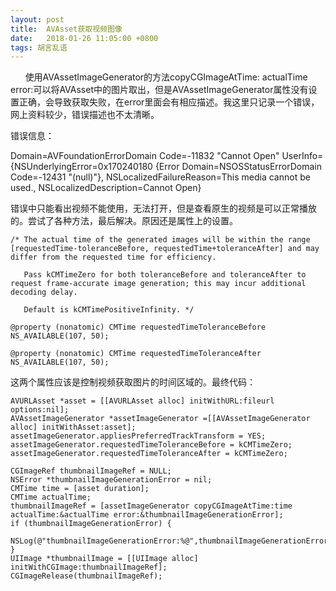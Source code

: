 ```yaml
---
layout: post
title:  AVAsset获取视频图像
date:   2018-01-26 11:05:00 +0800
tags: 胡言乱语
---
```


&nbsp;&nbsp;&nbsp;&nbsp;&nbsp;&nbsp;使用AVAssetImageGenerator的方法copyCGImageAtTime: actualTime error:可以将AVAsset中的图片取出，但是AVAssetImageGenerator属性没有设置正确，会导致获取失败，在error里面会有相应描述。我这里只记录一个错误，网上资料较少，错误描述也不太清晰。



错误信息：

Domain=AVFoundationErrorDomain Code=-11832 "Cannot Open" UserInfo={NSUnderlyingError=0x170240180 {Error Domain=NSOSStatusErrorDomain Code=-12431 "(null)"}, NSLocalizedFailureReason=This media cannot be used., NSLocalizedDescription=Cannot Open}

错误中只能看出视频不能使用，无法打开，但是查看原生的视频是可以正常播放的。尝试了各种方法，最后解决。原因还是属性上的设置。

    /* The actual time of the generated images will be within the range [requestedTime-toleranceBefore, requestedTime+toleranceAfter] and may differ from the requested time for efficiency.
    
       Pass kCMTimeZero for both toleranceBefore and toleranceAfter to request frame-accurate image generation; this may incur additional decoding delay.
    
       Default is kCMTimePositiveInfinity. */
    
    @property (nonatomic) CMTime requestedTimeToleranceBefore NS_AVAILABLE(107, 50);
    
    @property (nonatomic) CMTime requestedTimeToleranceAfter NS_AVAILABLE(107, 50);
    

这两个属性应该是控制视频获取图片的时间区域的。最终代码：

    AVURLAsset *asset = [[AVURLAsset alloc] initWithURL:fileurl options:nil];
    AVAssetImageGenerator *assetImageGenerator =[[AVAssetImageGenerator alloc] initWithAsset:asset];
    assetImageGenerator.appliesPreferredTrackTransform = YES;
    assetImageGenerator.requestedTimeToleranceBefore = kCMTimeZero;
    assetImageGenerator.requestedTimeToleranceAfter = kCMTimeZero;
                        
    CGImageRef thumbnailImageRef = NULL;
    NSError *thumbnailImageGenerationError = nil;
    CMTime time = [asset duration];
    CMTime actualTime;
    thumbnailImageRef = [assetImageGenerator copyCGImageAtTime:time actualTime:&actualTime error:&thumbnailImageGenerationError];
    if (thumbnailImageGenerationError) {
    	NSLog(@"thumbnailImageGenerationError:%@",thumbnailImageGenerationError);
    }
    UIImage *thumbnailImage = [[UIImage alloc] initWithCGImage:thumbnailImageRef];
    CGImageRelease(thumbnailImageRef);


